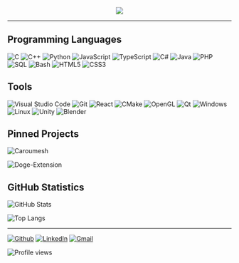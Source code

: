 <p align="center">
  <img src="https://media.giphy.com/media/Nx0rz3jtxtEre/giphy.gif"/>
</p>

---

## Programming Languages

![C](https://img.shields.io/badge/-C-darkgrey?style=flat&logo=C&logoColor=white)
![C++](https://img.shields.io/badge/-C++-blue?style=flat&logo=C%2B%2B&logoColor=white)
![Python](https://img.shields.io/badge/-Python-teal?style=flat&logo=Python&logoColor=white)
![JavaScript](https://img.shields.io/badge/-JavaScript-yellow?style=flat&logo=JavaScript&logoColor=white)
![TypeScript](https://img.shields.io/badge/-TypeScript-dodgerblue?style=flat&logo=TypeScript&logoColor=white)
![C#](https://img.shields.io/badge/-C%23-darkviolet?style=flat&logo=C-Sharp&logoColor=white)
![Java](https://img.shields.io/badge/-Java-firebrick?style=flat&logo=Java&logoColor=white)
![PHP](https://img.shields.io/badge/-PHP-mediumpurple?style=flat&logo=PHP&logoColor=white)
![SQL](https://img.shields.io/badge/-SQL-lightsteelblue?style=flat&logo=MySQL&logoColor=white)
![Bash](https://img.shields.io/badge/-Bash-limegreen?style=flat&logo=GNU-Bash&logoColor=white)
![HTML5](https://img.shields.io/badge/-HTML5-tomato?style=flat&logo=HTML5&logoColor=white)
![CSS3](https://img.shields.io/badge/-CSS3-darkblue?style=flat&logo=CSS3&logoColor=white)

## Tools

![Visual Studio
Code](https://img.shields.io/badge/-Visual_Studio_Code-blue?style=flat&logo=visual-studio-code&logoColor=white)
![Git](https://img.shields.io/badge/-Git-tomato?style=flat&logo=Git&logoColor=white)
![React](https://img.shields.io/badge/-React-turquoise?style=flat&logo=React&logoColor=white)
![CMake](https://img.shields.io/badge/-CMake-darkblue?style=flat&logo=CMake&logoColor=white)
![OpenGL](https://img.shields.io/badge/-OpenGL-slategrey?style=flat&logo=OpenGL&logoColor=white)
![Qt](https://img.shields.io/badge/-Qt-limegreen?style=flat&logo=Qt&logoColor=white)
![Windows](https://img.shields.io/badge/-Windows-dodgerblue?style=flat&logo=Windows&logoColor=white)
![Linux](https://img.shields.io/badge/-Linux-black?style=flat&logo=Linux&logoColor=white)
![Unity](https://img.shields.io/badge/-Unity-darkgrey?style=flat&logo=Unity&logoColor=white)
![Blender](https://img.shields.io/badge/-Blender-orange?style=flat&logo=Blender&logoColor=white)

## Pinned Projects

![Caroumesh](https://github-readme-stats.vercel.app/api/pin/?username=Adonis-Stavridis&repo=caroumesh&show_icons=true&theme=dark)

![Doge-Extension](https://github-readme-stats.vercel.app/api/pin/?username=Adonis-Stavridis&repo=Doge-Extension&show_icons=true&theme=dark)

## GitHub Statistics

![GitHub
Stats](https://github-readme-stats.vercel.app/api?username=Adonis-Stavridis&count_private=true&show_icons=true&theme=dark)

![Top Langs](https://github-readme-stats.vercel.app/api/top-langs/?username=Adonis-Stavridis&layout=compact&theme=dark&exclude_repo=Life-of-Amir,Anima-Forum&langs_count=6&hide=css,html)

---

[![Github](https://img.shields.io/badge/-Adonis--Stavridis-black?style=flat&logo=Github&logoColor=white)](https://github.com/Adonis-Stavridis)
[![LinkedIn](https://img.shields.io/badge/-Adonis_Stavridis-blue?style=flat&logo=Linkedin&logoColor=white)](https://www.linkedin.com/in/adonis-stavridis/)
[![Gmail](https://img.shields.io/badge/-adonis.stavridis@gmail.com-red?style=flat&logo=Gmail&logoColor=white)](mailto:adonis.stavridis@gmail.com)

![Profile views](https://gpvc.arturio.dev/Adonis-Stavridis)

